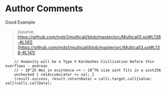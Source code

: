 
# Author Comments

Good Example

> [source, https://github.com/mds1/multicall/blob/master/src/Multicall3.sol#L138-#L141](https://github.com/mds1/multicall/blob/master/src/Multicall3.sol#L138-#L141)

```solidity
    // Humanity will be a Type V Kardashev Civilization before this overflows - andreas
    // ~ 10^25 Wei in existence << ~ 10^76 size uint fits in a uint256
    unchecked { valAccumulator += val; }
    (result.success, result.returnData) = calli.target.call{value: val}(calli.callData);
```
